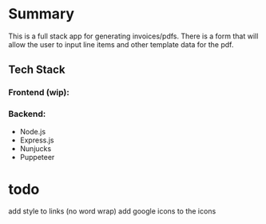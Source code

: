 # Summary
This is a full stack app for generating invoices/pdfs. There is a form that will allow the user to input line items and other template data for the pdf.

## Tech Stack
### Frontend (wip): 

### Backend:
- Node.js
- Express.js
- Nunjucks
- Puppeteer


# todo
add style to links (no word wrap)
add google icons to the icons